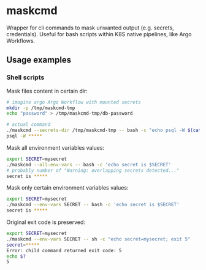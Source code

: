 # maskcmd

Wrapper for cli commands to mask unwanted output (e.g. secrets, credentials).
Useful for bash scripts within K8S native pipelines, like Argo Workflows.

## Usage examples

### Shell scripts

Mask files content in certain dir:

```bash
# imagine argo Argo Workflow with mounted secrets
mkdir -p /tmp/maskcmd-tmp
echo "password" > /tmp/maskcmd-tmp/db-password

# actual command
./maskcmd --secrets-dir /tmp/maskcmd-tmp -- bash -c "echo psql -W $(cat /tmp/maskcmd-tmp/db-password)"
psql -W *****
```

Mask all environment variables values:

```bash
export SECRET=mysecret
./maskcmd --all-env-vars -- bash -c 'echo secret is $SECRET'
# probably number of "Warning: overlapping secrets detected..."
secret is *****
```

Mask only certain environment variables values: 

```bash
export SECRET=mysecret
./maskcmd --env-vars SECRET -- bash -c 'echo secret is $SECRET'
secret is *****
```

Original exit code is preserved:

```bash
export SECRET=mysecret
./maskcmd --env-vars SECRET -- sh -c "echo secret=mysecret; exit 5"
secret=*****
Error: child command returned exit code: 5
echo $?
5
```
